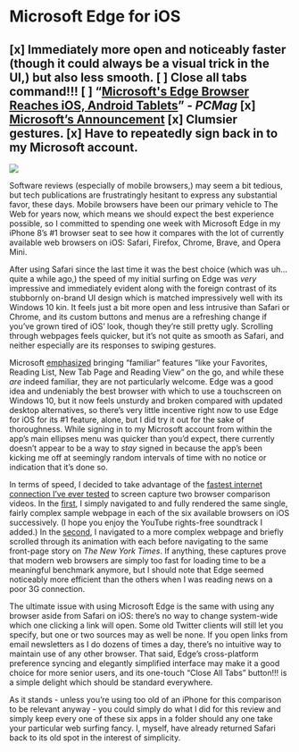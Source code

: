 # Microsoft Edge for iOS

[x] Immediately more open and noticeably faster (though it could always be a visual trick in the UI,) but also less smooth.
[ ] Close all tabs command!!!
[ ] “[Microsoft's Edge Browser Reaches iOS, Android Tablets](https://www.pcmag.com/news/356644/microsofts-edge-browser-is-headed-to-ios-android)” - *PCMag* 
[x] [Microsoft’s Announcement](https://blogs.windows.com/windowsexperience/2017/10/05/announcing-microsoft-edge-for-ios-and-android-microsoft-launcher/#dcplImBwBOvDiUmD.97)
[x] Clumsier gestures.
[x] Have to repeatedly sign back in to my Microsoft account.
----------
![](https://d2mxuefqeaa7sj.cloudfront.net/s_5E2538CD81489F1737D2642455C37A2FAC6E30D4C4ABF915FF051AA0934F844A_1526996905640_edge.jpg)


Software reviews (especially of mobile browsers,) may seem a bit tedious, but tech publications are frustratingly hesitant to express any substantial favor, these days. Mobile browsers have been our primary vehicle to The Web for years now, which means we should expect the best experience possible, so I committed to spending one week with Microsoft Edge in my iPhone 8’s #1 browser seat to see how it compares with the lot of currently available web browsers on iOS: Safari, Firefox, Chrome, Brave, and Opera Mini.

After using Safari since the last time it was the best choice (which was uh… quite a while ago,) the speed of my initial surfing on Edge was *very* impressive and immediately evident along with the foreign contrast of its stubbornly on-brand UI design which is matched impressively well with its Windows 10 kin. It feels just a bit more open and less intrusive than Safari or Chrome, and its custom buttons and menus are a refreshing change if you’ve grown tired of iOS’ look, though they’re still pretty ugly. Scrolling through webpages feels quicker, but it’s not quite as smooth as Safari, and neither especially are its responses to swiping gestures.

Microsoft [emphasized](https://blogs.windows.com/windowsexperience/2017/10/05/announcing-microsoft-edge-for-ios-and-android-microsoft-launcher/#dcplImBwBOvDiUmD.97) bringing “familiar” features “like your Favorites, Reading List, New Tab Page and Reading View” on the go, and while these *are* indeed familiar, they are not particularly welcome. Edge was a good idea and undeniably the best browser with which to use a touchscreen on Windows 10, but it now feels unsturdy and broken compared with updated desktop alternatives, so there’s very little incentive right now to use Edge for iOS for its #1 feature, alone, but I did try it out for the sake of thoroughness. While signing in to my Microsoft account from within the app’s main ellipses menu was quicker than you’d expect, there currently doesn’t appear to be a way to *stay* signed in because the app’s been kicking me off at seemingly random intervals of time with no notice or indication that it’s done so.

In terms of speed, I decided to take advantage of the [fastest internet connection I’ve ever tested](https://twitter.com/FickleCrux/status/997339214600593408) to screen capture two browser comparison videos. In the [first](https://youtu.be/J_23UXT6_k4), I simply navigated to and fully rendered the same single, fairly complex sample webpage in each of the six available browsers on iOS successively. (I hope you enjoy the YouTube rights-free soundtrack I added.) In the [second](https://youtu.be/UcHuYUFSmjw), I navigated to a more complex webpage and briefly scrolled through its animation with each before navigating to the same front-page story on *The New York Times*. If anything, these captures prove that modern web browsers are simply too fast for loading time to be a meaningful benchmark anymore, but I should note that Edge seemed noticeably more efficient than the others when I was reading news on a poor 3G connection.

The ultimate issue with using Microsoft Edge is the same with using any browser aside from Safari on iOS: there’s no way to change system-wide which one clicking a link will open. Some old Twitter clients will still let you specify, but one or two sources may as well be none. If you open links from email newsletters as I do dozens of times a day, there’s no intuitive way to maintain use of any other browser. That said, Edge’s cross-platform preference syncing and elegantly simplified interface may make it a good choice for more senior users, and its one-touch “Close All Tabs” button!!! is a simple delight which should be standard everywhere.

As it stands - unless you’re using too old of an iPhone for this comparison to be relevant anyway - you could simply do what I did for this review and simply keep every one of these six apps in a folder should any one take your particular web surfing fancy. I, myself, have already returned Safari back to its old spot in the interest of simplicity.

